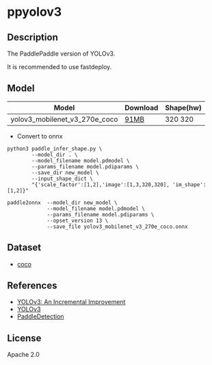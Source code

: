 <!--- SPDX-License-Identifier: Apache-2.0 -->

# ppyolov3

## Description

The PaddlePaddle version of YOLOv3.

It is recommended to use fastdeploy.

## Model

| Model                         | Download                                   | Shape(hw) |
| ----------------------------- |:------------------------------------------ |:--------- |
| yolov3_mobilenet_v3_270e_coco | [91MB](yolov3_mobilenet_v3_270e_coco.onnx) | 320 320   |

* Convert to onnx

``` shell
python3 paddle_infer_shape.py \
        --model_dir . \
        --model_filename model.pdmodel \
        --params_filename model.pdiparams \
        --save_dir new_model \
        --input_shape_dict \
        "{'scale_factor':[1,2],'image':[1,3,320,320], 'im_shape':[1,2]}"

paddle2onnx  --model_dir new_model \
             --model_filename model.pdmodel \
             --params_filename model.pdiparams \
             --opset_version 13 \
             --save_file yolov3_mobilenet_v3_270e_coco.onnx
```

## Dataset

* [coco](http://images.cocodataset.org/zips/val2017.zip)

## References

* [YOLOv3: An Incremental Improvement](https://arxiv.org/abs/1804.02767)
* [YOLOv3](https://github.com/PaddlePaddle/PaddleDetection/tree/release/2.4/configs/yolov3)
* [PaddleDetection](https://github.com/PaddlePaddle/FastDeploy/tree/develop/examples/vision/detection/paddledetection)

## License

Apache 2.0
